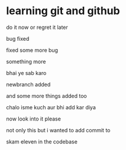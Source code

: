 # learning git and github
 
do it now or regret it later

bug fixed 

fixed some more bug

something more

bhai ye sab karo

newbranch added 

and some more things added too

chalo isme kuch aur bhi add kar diya

now look into it please

not only this but i wanted to add commit to


skam eleven in the codebase